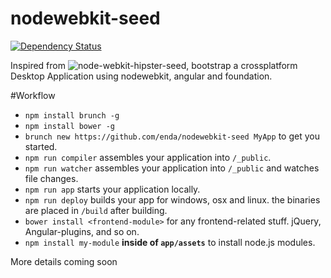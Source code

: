 nodewebkit-seed
========================
[![Dependency Status](https://gemnasium.com/enda/nodewebkit-angular-foundation-seed.png)](https://gemnasium.com/enda/nodewebkit-angular-foundation-seed)

Inspired from ![node-webkit-hipster-seed](https://github.com/Anonyfox/node-webkit-hipster-seed),
bootstrap a crossplatform Desktop Application using nodewebkit, angular and foundation.

#Workflow

- `npm install brunch -g`
- `npm install bower -g`
- `brunch new https://github.com/enda/nodewebkit-seed MyApp` to get you started.
- `npm run compiler` assembles your application into `/_public`.
- `npm run watcher` assembles your application into `/_public` and watches file changes.
- `npm run app` starts your application locally. 
- `npm run deploy` builds your app for windows, osx and linux. the binaries are placed in `/build` after building. 
- `bower install <frontend-module>` for any frontend-related stuff. jQuery, Angular-plugins, and so on. 
- `npm install my-module` **inside of `app/assets`** to install node.js modules. 

More details coming soon